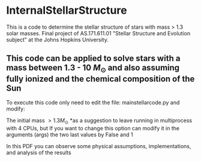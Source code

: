 # InternalStellarStructure
This is a code to determine the stellar structure of stars with mass > 1.3 solar masses. Final project of AS.171.611.01 "Stellar Structure and Evolution subject" at the Johns Hopkins University.

## This code can be applied to solve stars with a mass between 1.3 - 10 $M_{\odot}$ and also assuming fully ionized and the chemical composition of the Sun 

To execute this code only need to edit the file: mainstellarcode.py and modify:

The initial mass $> 1.3 M_{\odot}$
*as a suggestion to leave running in multiprocess with 4 CPUs, but If you want to change this option can modify it in the arguments (args) the two last values by False and 1 

In this PDF you can observe some physical assumptions, implementations, and analysis of the results
